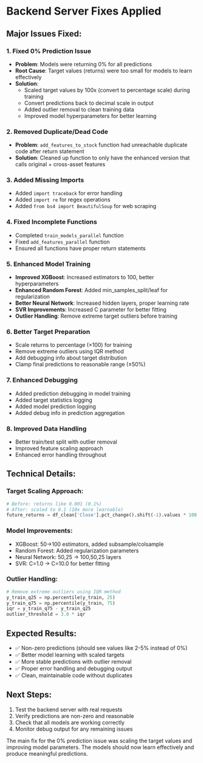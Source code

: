 # Backend Server Fixes Applied

## Major Issues Fixed:

### 1. **Fixed 0% Prediction Issue**
- **Problem**: Models were returning 0% for all predictions
- **Root Cause**: Target values (returns) were too small for models to learn effectively
- **Solution**: 
  - Scaled target values by 100x (convert to percentage scale) during training
  - Convert predictions back to decimal scale in output
  - Added outlier removal to clean training data
  - Improved model hyperparameters for better learning

### 2. **Removed Duplicate/Dead Code**
- **Problem**: `add_features_to_stock` function had unreachable duplicate code after return statement
- **Solution**: Cleaned up function to only have the enhanced version that calls original + cross-asset features

### 3. **Added Missing Imports**
- Added `import traceback` for error handling
- Added `import re` for regex operations  
- Added `from bs4 import BeautifulSoup` for web scraping

### 4. **Fixed Incomplete Functions**
- Completed `train_models_parallel` function 
- Fixed `add_features_parallel` function
- Ensured all functions have proper return statements

### 5. **Enhanced Model Training**
- **Improved XGBoost**: Increased estimators to 100, better hyperparameters
- **Enhanced Random Forest**: Added min_samples_split/leaf for regularization
- **Better Neural Network**: Increased hidden layers, proper learning rate
- **SVR Improvements**: Increased C parameter for better fitting
- **Outlier Handling**: Remove extreme target outliers before training

### 6. **Better Target Preparation**
- Scale returns to percentage (×100) for training
- Remove extreme outliers using IQR method
- Add debugging info about target distribution
- Clamp final predictions to reasonable range (±50%)

### 7. **Enhanced Debugging**
- Added prediction debugging in model training
- Added target statistics logging
- Added model prediction logging
- Added debug info in prediction aggregation

### 8. **Improved Data Handling**
- Better train/test split with outlier removal
- Improved feature scaling approach
- Enhanced error handling throughout

## Technical Details:

### Target Scaling Approach:
```python
# Before: returns like 0.001 (0.1%)
# After: scaled to 0.1 (10x more learnable)
future_returns = df_clean['Close'].pct_change().shift(-1).values * 100
```

### Model Improvements:
- XGBoost: 50→100 estimators, added subsample/colsample
- Random Forest: Added regularization parameters
- Neural Network: 50,25 → 100,50,25 layers
- SVR: C=1.0 → C=10.0 for better fitting

### Outlier Handling:
```python
# Remove extreme outliers using IQR method
y_train_q25 = np.percentile(y_train, 25)
y_train_q75 = np.percentile(y_train, 75)
iqr = y_train_q75 - y_train_q25
outlier_threshold = 3.0 * iqr
```

## Expected Results:
- ✅ Non-zero predictions (should see values like 2-5% instead of 0%)
- ✅ Better model learning with scaled targets  
- ✅ More stable predictions with outlier removal
- ✅ Proper error handling and debugging output
- ✅ Clean, maintainable code without duplicates

## Next Steps:
1. Test the backend server with real requests
2. Verify predictions are non-zero and reasonable
3. Check that all models are working correctly
4. Monitor debug output for any remaining issues

The main fix for the 0% prediction issue was scaling the target values and improving model parameters. The models should now learn effectively and produce meaningful predictions.
